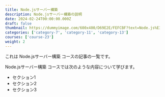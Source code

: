 ```yaml
---
title: Node.jsサーバー構築
description: Node.jsサーバー構築の説明
date: 2024-02-24T00:00:00.000Z
draft: false
thumbnail: https://dummyimage.com/600x400/D69E2E/FEFCBF?text=Node.js%E3%82%B5%E3%83%BC%E3%83%90%E3%83%BC%E6%A7%8B%E7%AF%89
categories: ['category-7', 'category-11', 'category-13']
courses: ['course-23']
weight: 2
---
```


これは Node.jsサーバー構築 コースの記事の一覧です。

  Node.jsサーバー構築 コースでは次のような内容について学びます。

  - セクション1
  - セクション2
  - セクション3